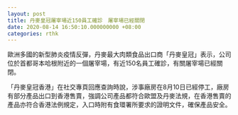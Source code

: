 ```yaml
---
layout: post
title: 丹麥皇冠屠宰場近150員工確診　屠宰場已經關閉
date: 2020-08-14 16:50:10.000000000 +08:00
categories: rthk
---
```


歐洲多國的新型肺炎疫情反彈，丹麥最大肉類食品出口商「丹麥皇冠」表示，公司位於首都哥本哈根附近的一個屠宰場，有近150名員工確診，有關屠宰場已經關閉。

「丹麥皇冠香港」在社交專頁回應查詢時說，涉事廠房在8月10日已經停工，廠房有部分產品出口到香港售賣，強調公司產品都符合歐盟及丹麥法規，在香港售賣的產品亦符合香港法例規定，入口時附有食環署所要求的證明文件，確保產品安全。

